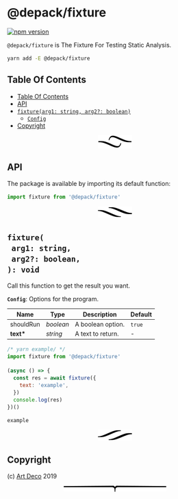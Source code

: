 # @depack/fixture

[![npm version](https://badge.fury.io/js/@depack/fixture.svg)](https://npmjs.org/package/@depack/fixture)

`@depack/fixture` is The Fixture For Testing Static Analysis.

```sh
yarn add -E @depack/fixture
```

## Table Of Contents

- [Table Of Contents](#table-of-contents)
- [API](#api)
- [`fixture(arg1: string, arg2?: boolean)`](#mynewpackagearg1-stringarg2-boolean-void)
  * [`Config`](#type-config)
- [Copyright](#copyright)

<p align="center"><a href="#table-of-contents"><img src=".documentary/section-breaks/0.svg?sanitize=true"></a></p>

## API

The package is available by importing its default function:

```js
import fixture from '@depack/fixture'
```

<p align="center"><a href="#table-of-contents"><img src=".documentary/section-breaks/1.svg?sanitize=true"></a></p>

## `fixture(`<br/>&nbsp;&nbsp;`arg1: string,`<br/>&nbsp;&nbsp;`arg2?: boolean,`<br/>`): void`

Call this function to get the result you want.

__<a name="type-config">`Config`</a>__: Options for the program.

|   Name    |   Type    |    Description    | Default |
| --------- | --------- | ----------------- | ------- |
| shouldRun | _boolean_ | A boolean option. | `true`  |
| __text*__ | _string_  | A text to return. | -       |

```js
/* yarn example/ */
import fixture from '@depack/fixture'

(async () => {
  const res = await fixture({
    text: 'example',
  })
  console.log(res)
})()
```
```
example
```

<p align="center"><a href="#table-of-contents"><img src=".documentary/section-breaks/2.svg?sanitize=true"></a></p>

## Copyright

(c) [Art Deco][1] 2019

[1]: https://artd.eco/depack

<p align="center"><a href="#table-of-contents"><img src=".documentary/section-breaks/-1.svg?sanitize=true"></a></p>